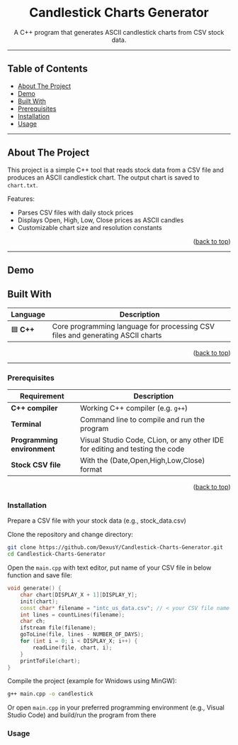 <a id="readme-top"></a>


<br />
<div align="center">
  <h1 align="center">Candlestick Charts Generator</h1>
  <p align="center">
    A C++ program that generates ASCII candlestick charts from CSV stock data.
    <br />  
  </p>
</div>

---

## Table of Contents
- [About The Project](#about-the-project)
- [Demo](#Demo)
- [Built With](#built-with)
- [Prerequisites](#Prerequisites)
- [Installation](#Installation)
- [Usage](#Usage)


---

## About The Project

This project is a simple C++ tool that reads stock data from a CSV file and produces an ASCII candlestick chart. The output chart is saved to `chart.txt`.

Features:
- Parses CSV files with daily stock prices
- Displays Open, High, Low, Close prices as ASCII candles
- Customizable chart size and resolution constants

<p align="right">(<a href="#readme-top">back to top</a>)</p>

---
## Demo

## Built With

| Language | Description |
|----------|-------------|
| 🟦 **C++** | Core programming language for processing CSV files and generating ASCII charts |

<p align="right">(<a href="#readme-top">back to top</a>)</p>

---


### Prerequisites

| Requirement | Description |
|-------------|-------------|
| **C++ compiler** | Working C++ compiler (e.g. `g++`) |
| **Terminal** | Command line to compile and run the program |
| **Programming environment** | Visual Studio Code, CLion, or any other IDE for editing and testing the code |
| **Stock CSV file** | With the (Date,Open,High,Low,Close) format | 

<p align="right">(<a href="#readme-top">back to top</a>)</p>

### Installation

Prepare a CSV file with your stock data (e.g., stock_data.csv)

Clone the repository and change directory:

```bash
git clone https://github.com/DexusY/Candlestick-Charts-Generator.git
cd Candlestick-Charts-Generator
```

Open the `main.cpp` with text editor, put name of your CSV file in below function and save file:

```cpp
void generate() {
    char chart[DISPLAY_X + 1][DISPLAY_Y];
    init(chart);
    const char* filename = "intc_us_data.csv"; // < your CSV file name
    int lines = countLines(filename); 
    char ch;
    ifstream file(filename);
    goToLine(file, lines - NUMBER_OF_DAYS); 
    for (int i = 0; i < DISPLAY_X; i++) {  
        readLine(file, chart, i);
    }
    printToFile(chart); 
}
```
Compile the project (example for Wnidows using MinGW):

```bash
g++ main.cpp -o candlestick
```

Or open `main.cpp` in your preferred programming environment (e.g., Visual Studio Code) and build/run the program from there

### Usage
